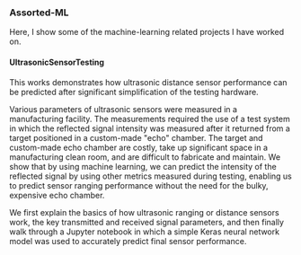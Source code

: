 ### Assorted-ML

Here, I show some of the machine-learning related projects I have worked on. 

#### UltrasonicSensorTesting 

This works demonstrates how ultrasonic distance sensor performance can be predicted after significant simplification of the testing hardware.  

Various parameters of ultrasonic sensors were measured in a manufacturing facility.  The measurements required the use of a test system in which the reflected signal intensity was measured after it returned from a target positioned in a custom-made "echo" chamber.  The target and custom-made echo chamber are costly, take up significant space in a manufacturing clean room, and are difficult to fabricate and maintain.  We show that by using machine learning, we can predict the intensity of the reflected signal by using other metrics measured during testing, enabling us to predict sensor ranging performance without the need for the bulky, expensive echo chamber.  

We first explain the basics of how ultrasonic ranging or distance sensors work, the key transmitted and received signal parameters, and then finally walk through a Jupyter notebook in which a simple Keras neural network model was used to accurately predict final sensor performance.  
